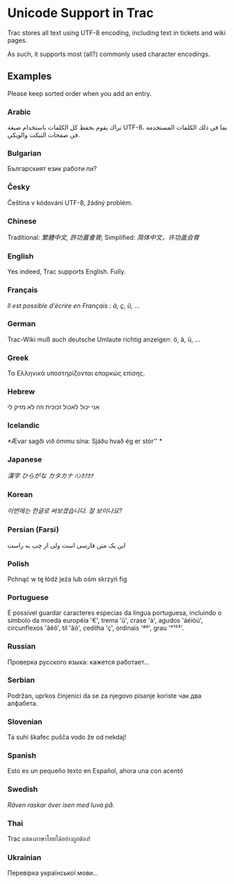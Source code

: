 # Unicode Support in Trac


Trac stores all text using UTF-8 encoding, including text in tickets and wiki pages. 


As such, it supports most (all?) commonly used character encodings.

## Examples


Please keep sorted order when you add an entry.

### Arabic


تراك يقوم بحفظ كل الكلمات باستخدام صيغة UTF-8، بما في ذلك الكلمات المستخدمة في صفحات  التيكت والويكي.

### Bulgarian


Българският език работи ли?

### Česky


Čeština v kódování UTF-8, žádný problém.

### Chinese


Traditional: *繁體中文, 許功蓋會育*; Simplified: *简体中文，许功盖会育*

### English


Yes indeed, Trac supports English. Fully.

### Français

*Il est possible d'écrire en Français : à, ç, û, ...*

### German


Trac-Wiki muß auch deutsche Umlaute richtig anzeigen: ö, ä, ü, ...

### Greek


Τα Ελληνικά υποστηρίζονται επαρκώς επίσης.

### Hebrew


אני יכול לאכול זכוכית וזה לא מזיק לי

### Icelandic

*Ævar sagði við ömmu sína: Sjáðu hvað ég er stór''
*

### Japanese

*漢字 ひらがな カタカナ ﾊﾝｶｸｶﾅ*

### Korean

*이번에는 한글로 써보겠습니다. 잘 보이나요?*

### Persian (Farsi)


این یک متن فارسی است ولی از چپ به راست

### Polish


Pchnąć w tę łódź jeża lub ośm skrzyń fig

### Portuguese


É possível guardar caracteres especias da língua portuguesa, incluindo o símbolo da moeda européia '€', trema 'ü', crase 'à', agudos 'áéíóú', circunflexos 'âêô', til 'ãõ', cedilha 'ç', ordinais 'ªº', grau '°¹²³'.

### Russian


Проверка русского языка: кажется работает...

### Serbian


Podržan, uprkos činjenici da se za njegovo pisanje koriste чак два алфабета.

### Slovenian


Ta suhi škafec pušča vodo že od nekdaj!

### Spanish


Esto es un pequeño texto en Español, ahora una con acentó

### Swedish

*Räven raskar över isen med luva på.*

### Thai


Trac แสดงภาษาไทยได้อย่างถูกต้อง!

### Ukrainian


Перевірка української мови...
